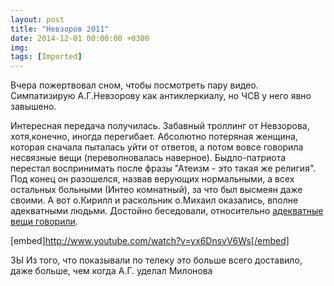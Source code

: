 ```yaml
---
layout: post
title: "Невзоров 2011"
date: 2014-12-01 00:00:00 +0300
img: 
tags: [Imported]
---
```


Вчера пожертвовал сном, чтобы посмотреть пару видео. Симпатизирую А.Г.Невзорову как антиклеркиалу, но ЧСВ у него явно завышено. 

Интересная передача получилась. Забавный троллинг от Невзорова, хотя,конечно, иногда перегибает. Абсолютно потеряная женщина, которая сначала пыталась уйти от ответов, а потом вовсе говорила несвязные вещи (переволновалась наверное). Быдло-патриота перестал воспринимать после фразы "Атеизм - это такая же религия". Под конец он разошелся, назвав верующих нормальными, а всех остальных больными (Интео комнатный), за что был высмеян даже своими. 
А вот о.Кирилл  и раскольник о.Михаил оказались, вполне адекватными людьми. Достойно беседовали, относительно [адекватные вещи говорили](http://nevzorov.tv/2011/03/ostorozhno-bogohulstvo/).

[embed]http://www.youtube.com/watch?v=yx6DnsvV6Ws[/embed]

ЗЫ Из того, что показывали по телеку это больше всего доставило, даже больше, чем когда А.Г. уделал Милонова